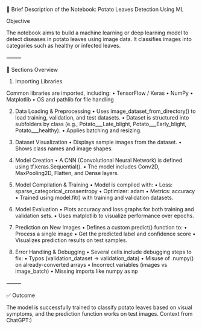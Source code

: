 📘 Brief Description of the Notebook: Potato Leaves Detection Using ML

Objective

The notebook aims to build a machine learning or deep learning model to detect diseases in potato leaves using image data. It classifies images into categories such as healthy or infected leaves.

⸻

🧾 Sections Overview

1. Importing Libraries

Common libraries are imported, including:
	•	TensorFlow / Keras
	•	NumPy
	•	Matplotlib
	•	OS and pathlib for file handling

2. Data Loading & Preprocessing
	•	Uses image_dataset_from_directory() to load training, validation, and test datasets.
	•	Dataset is structured into subfolders by class (e.g., Potato___Late_blight, Potato___Early_blight, Potato___healthy).
	•	Applies batching and resizing.

3. Dataset Visualization
	•	Displays sample images from the dataset.
	•	Shows class names and image shapes.

4. Model Creation
	•	A CNN (Convolutional Neural Network) is defined using tf.keras.Sequential().
	•	The model includes Conv2D, MaxPooling2D, Flatten, and Dense layers.

5. Model Compilation & Training
	•	Model is compiled with:
	•	Loss: sparse_categorical_crossentropy
	•	Optimizer: adam
	•	Metrics: accuracy
	•	Trained using model.fit() with training and validation datasets.

6. Model Evaluation
	•	Plots accuracy and loss graphs for both training and validation sets.
	•	Uses matplotlib to visualize performance over epochs.

7. Prediction on New Images
	•	Defines a custom predict() function to:
	•	Process a single image
	•	Get the predicted label and confidence score
	•	Visualizes prediction results on test samples.

8. Error Handling & Debugging
	•	Several cells include debugging steps to fix:
	•	Typos (validation_dataset → validation_data)
	•	Misuse of .numpy() on already-converted arrays
	•	Incorrect variables (images vs image_batch)
	•	Missing imports like numpy as np

⸻

✅ Outcome

The model is successfully trained to classify potato leaves based on visual symptoms, and the prediction function works on test images.
Context from ChatGPT:)
